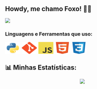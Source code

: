 ## Howdy, me chamo Foxo! 🐱‍💻  
<img src="https://media1.tenor.com/m/qTKKjADTg_IAAAAC/bordercollie-3q4x.gif" width="120px">

### Linguagens e Ferramentas que uso:
<div style="display: inline_block">
  <img align="center" alt="foxo-Python" height="40" width="50" src="https://raw.githubusercontent.com/devicons/devicon/master/icons/python/python-original.svg">
  <img align="center" alt="foxo-Git" height="40" width="50" src="https://raw.githubusercontent.com/devicons/devicon/master/icons/git/git-original.svg">
  <img align="center" alt="foxo-Js" height="40" width="50" src="https://raw.githubusercontent.com/devicons/devicon/master/icons/javascript/javascript-original.svg">
  <img align="center" alt="foxo-HTML" height="40" width="50" src="https://raw.githubusercontent.com/devicons/devicon/master/icons/html5/html5-original.svg">
  <img align="center" alt="foxo-CSS" height="40" width="50" src="https://raw.githubusercontent.com/devicons/devicon/master/icons/css3/css3-original.svg">
</div>

## 📊 Minhas Estatísticas:
<div align="center">
  <img height="180px" src="https://github-readme-stats.vercel.app/api?username=9-f0xo&show_icons=true&theme=dracula&include_all_commits=true&count_private=true"/>
</div>
